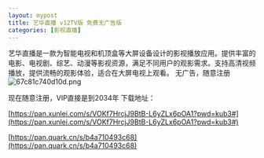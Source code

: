 ```yaml
---
layout: mypost
title: 艺华直播 v12TV版 免费无广告版
categories: [影视直播]
---
```


艺华直播是一款为智能电视和机顶盒等大屏设备设计的影视播放应用。提供丰富的电影、电视剧、综艺、动漫等影视资源，满足不同用户的观影需求。支持高清视频播放，提供流畅的观影体验，适合在大屏电视上观看。
无广告，随意注册
![67c81c740d10d.png](https://s2.loli.net/2025/03/06/visOVItELrGMyPT.png)

现在随意注册，VIP直接是到2034年
下载地址：

[https://pan.xunlei.com/s/VOKf7HrcjJ9BtB-L6yZLx6pOA1?pwd=kub3#](https://pan.xunlei.com/s/VOKf7HrcjJ9BtB-L6yZLx6pOA1?pwd=kub3#)

[https://pan.quark.cn/s/b4a710493c68](https://pan.quark.cn/s/b4a710493c68)
